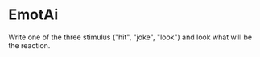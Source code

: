 # EmotAi

Write one of the three stimulus ("hit", "joke", "look") and look what will be the reaction.